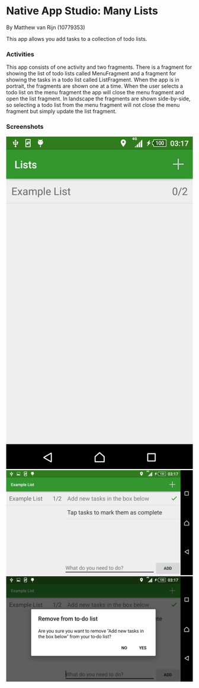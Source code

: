# Native App Studio: Many Lists
By Matthew van Rijn (10779353)

This app allows you add tasks to a collection of todo lists.

### Activities
This app consists of one activity and two fragments. There is a fragment for showing the list of todo lists called MenuFragment and a fragment for showing the tasks in a todo list called ListFragment. When the app is in portrait, the fragments are shown one at a time. When the user selects a todo list on the menu fragment the app will close the menu fragment and open the list fragment. In landscape the fragments are shown side-by-side, so selecting a todo list from the menu fragment will not close the menu fragment but simply update the list fragment. 

### Screenshots
![Portrait](doc/portrait.png)
![Landscape1](doc/landscape1.png)
![Landscape2](doc/landscape2.png)

